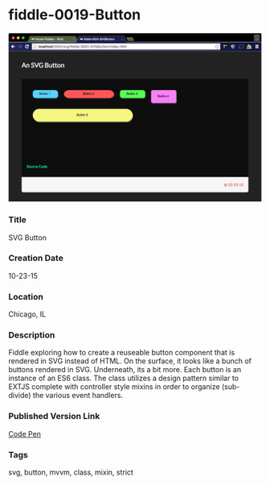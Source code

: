 fiddle-0019-Button
======

![Screenshot](screenshot.png)


### Title

SVG Button


### Creation Date

10-23-15


### Location

Chicago, IL


### Description

Fiddle exploring how to create a reuseable button component that is rendered in SVG instead of HTML.  On the surface, it  looks like a bunch of buttons rendered in SVG. Underneath, its a bit more.  Each button is an instance of an ES6 class.  The class utilizes a design pattern similar to EXTJS  complete with controller style mixins in order to organize (sub-divide) the various event handlers.


### Published Version Link

[Code Pen](http://codepen.io/bradyhouse/pen/qOovGN)


### Tags

svg, button, mvvm, class, mixin, strict
